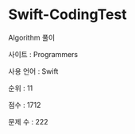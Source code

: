 # Swift-CodingTest
Algorithm 풀이


사이트 : Programmers

사용 언어 : Swift


순위 : 11

점수 : 1712

문제 수 : 222
